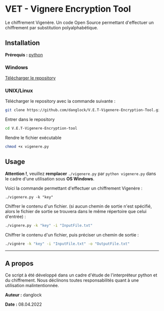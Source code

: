 # VET - Vignere Encryption Tool
Le chiffrement Vigenère.
Un code Open Source permettant d'effectuer un chiffrement par substitution polyalphabétique.

## Installation
**Prérequis :** [python](https://www.python.org/downloads/)

### Windows
[Télécharger le repository](https://github.com/danglock/V.E.T-Vigenere-Encryption-Tool/archive/refs/heads/main.zip)
### UNIX/Linux
Télécharger le repository avec la commande suivante :
```bash
git clone https://github.com/danglock/V.E.T-Vigenere-Encryption-Tool.git
```
Entrer dans le repository
```bash
cd V.E.T-Vigenere-Encryption-tool
```  

Rendre le fichier exécutable
```bash
chmod +x vigenere.py
```

## Usage

**Attention !**, veuillez **remplacer** ``./vigenere.py`` par ``python vigenere.py`` dans le cadre d'une utilisation sous **OS Windows**.

Voici la commande permettant d'effectuer un chiffrement Vigenère :
```
./vigenere.py -k "key"
```

Chiffrer le contenu d'un fichier. (si aucun chemin de sortie n'est spécifié, alors le fichier de sortie se trouvera dans le même répertoire que celui d'entrée) :
```bash
./vignere.py -k "key" -i "InputFile.txt"
```

Chiffrer le contenu d'un fichier, puis préciser un chemin de sortie :

```bash
./vignère -k "key" -i "InputFile.txt" -o "OutputFile.txt"
```
***
## A propos

Ce script à été développé dans un cadre d'étude de l'interpréteur python et du chiffrement. Nous déclinons toutes responsabilités quant à une utilisation malintentionnée.

**Auteur :** danglock

**Date :** 08.04.2022
